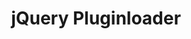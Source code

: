 ---
title : jQuery Pluginloader
layout: post
category : labs
tags : [library, jquery, plugins]
thumbnail : /assets/images/plugin-loader.jpg
link : https://github.com/eirikurn/jquery-pluginloader
---